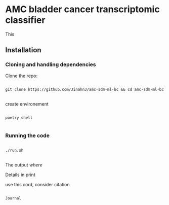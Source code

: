# AMC bladder cancer transcriptomic classifier

This

## Installation

### Cloning and handling dependencies

Clone the repo:

<pre>
<code>
git clone https://github.com/JinahnJ/amc-sdm-ml-bc && cd amc-sdm-ml-bc
</code>
</pre>

create environement

<pre>
<code>
poetry shell
</code>
</pre>

### Running the code

<pre>
<code>
./run.sh
</code>
</pre>

The output *where*

Details in print

use this cord, consider citation

<pre>
<code>
Journal
</code>
</pre>
